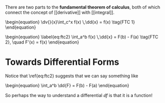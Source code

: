 There are two parts to the **fundamental theorem of calculus**, both of which connect the concept of [[derivative]] with [[integral]].

\begin{equation}
\dv{}{x}\int_c^x f(x) \\,\dd{x} = f(x) \tag{FTC 1}
\end{equation}

\begin{equation}
\label{eq:ftc2}
\int_a^b f(x) \\,\dd{x} = F(b) - F(a) \tag{FTC 2}, \quad F'(x) = f(x)
\end{equation}

# Towards Differential Forms

Notice that \ref{eq:ftc2} suggests that we can say something like

\begin{equation}
\int_a^b \dd{F} = F(b) - F(a)
\end{equation}

So perhaps the way to understand a differential $\dd{f}$ is that it is a function!